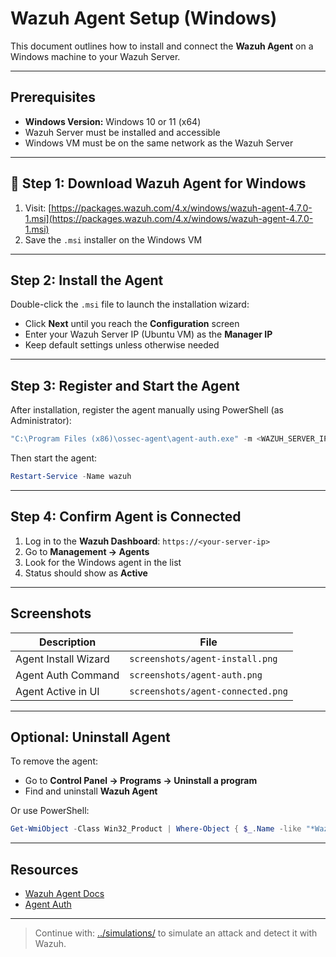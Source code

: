 #  Wazuh Agent Setup (Windows)

This document outlines how to install and connect the **Wazuh Agent** on a Windows machine to your Wazuh Server.

---

##  Prerequisites

- **Windows Version:** Windows 10 or 11 (x64)
- Wazuh Server must be installed and accessible
- Windows VM must be on the same network as the Wazuh Server

---

## 🔧 Step 1: Download Wazuh Agent for Windows

1. Visit: [https://packages.wazuh.com/4.x/windows/wazuh-agent-4.7.0-1.msi](https://packages.wazuh.com/4.x/windows/wazuh-agent-4.7.0-1.msi)
2. Save the `.msi` installer on the Windows VM

---

##  Step 2: Install the Agent

Double-click the `.msi` file to launch the installation wizard:

- Click **Next** until you reach the **Configuration** screen
- Enter your Wazuh Server IP (Ubuntu VM) as the **Manager IP**
- Keep default settings unless otherwise needed

---

##  Step 3: Register and Start the Agent

After installation, register the agent manually using PowerShell (as Administrator):

```powershell
"C:\Program Files (x86)\ossec-agent\agent-auth.exe" -m <WAZUH_SERVER_IP>
```

Then start the agent:

```powershell
Restart-Service -Name wazuh
```

---

##  Step 4: Confirm Agent is Connected

1. Log in to the **Wazuh Dashboard**: `https://<your-server-ip>`
2. Go to **Management → Agents**
3. Look for the Windows agent in the list
4. Status should show as **Active**

---

##  Screenshots 

| Description          | File                              |
| -------------------- | --------------------------------- |
| Agent Install Wizard | `screenshots/agent-install.png`   |
| Agent Auth Command   | `screenshots/agent-auth.png`      |
| Agent Active in UI   | `screenshots/agent-connected.png` |

---

##  Optional: Uninstall Agent

To remove the agent:

- Go to **Control Panel → Programs → Uninstall a program**
- Find and uninstall **Wazuh Agent**

Or use PowerShell:

```powershell
Get-WmiObject -Class Win32_Product | Where-Object { $_.Name -like "*Wazuh*" } | ForEach-Object { $_.Uninstall() }
```

---

##  Resources

- [Wazuh Agent Docs](https://documentation.wazuh.com/current/installation-guide/installing-wazuh-agent/win-wazuh-agent.html)
- [Agent Auth](https://documentation.wazuh.com/current/user-manual/agent-auth/index.html)

---

>  Continue with: [../simulations/](../simulations/) to simulate an attack and detect it with Wazuh.

